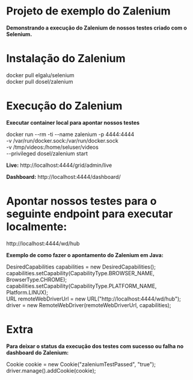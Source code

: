 # Projeto de exemplo do Zalenium
**Demonstrando a execução do Zalenium de nossos testes criado com o Selenium.**

# Instalação do Zalenium

docker pull elgalu/selenium <br/>
docker pull dosel/zalenium
  

# Execução do Zalenium

**Executar container local para apontar nossos testes**

 docker run --rm -ti --name zalenium -p 4444:4444 \
    -v /var/run/docker.sock:/var/run/docker.sock \
    -v /tmp/videos:/home/seluser/videos \
    --privileged dosel/zalenium start <br/>
   
**Live:**
http://localhost:4444/grid/admin/live

**Dashboard:**
http://localhost:4444/dashboard/

# Apontar nossos testes para o seguinte endpoint para executar localmente: 

http://localhost:4444/wd/hub <br/>

<b> Exemplo de como fazer o apontamento do Zalenium em Java: </b><br/>

DesiredCapabilities capabilities = new DesiredCapabilities(); <br/>
capabilities.setCapability(CapabilityType.BROWSER_NAME, BrowserType.CHROME); <br/>
capabilities.setCapability(CapabilityType.PLATFORM_NAME, Platform.LINUX); <br/>
URL remoteWebDriverUrl = new URL("http://localhost:4444/wd/hub"); <br/>
driver = new RemoteWebDriver(remoteWebDriverUrl, capabilities); <br/>

# Extra
<b> Para deixar o status da execução dos testes com sucesso ou falha no dashboard do Zalenium: </b> <br/>

Cookie cookie = new Cookie("zaleniumTestPassed", "true"); <br/>
driver.manage().addCookie(cookie);